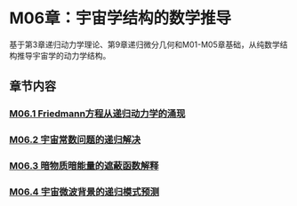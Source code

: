 # M06章：宇宙学结构的数学推导

基于第3章递归动力学理论、第9章递归微分几何和M01-M05章基础，从纯数学结构推导宇宙学的动力学结构。

## 章节内容

### [M06.1 Friedmann方程从递归动力学的涌现](./M06.1-friedmann-equations-recursive-dynamics-emergence.md)
### [M06.2 宇宙常数问题的递归解决](./M06.2-cosmological-constant-problem-recursive-solution.md)
### [M06.3 暗物质暗能量的遮蔽函数解释](./M06.3-dark-matter-energy-shielding-function-explanation.md)
### [M06.4 宇宙微波背景的递归模式预测](./M06.4-cosmic-microwave-background-recursive-pattern-prediction.md)